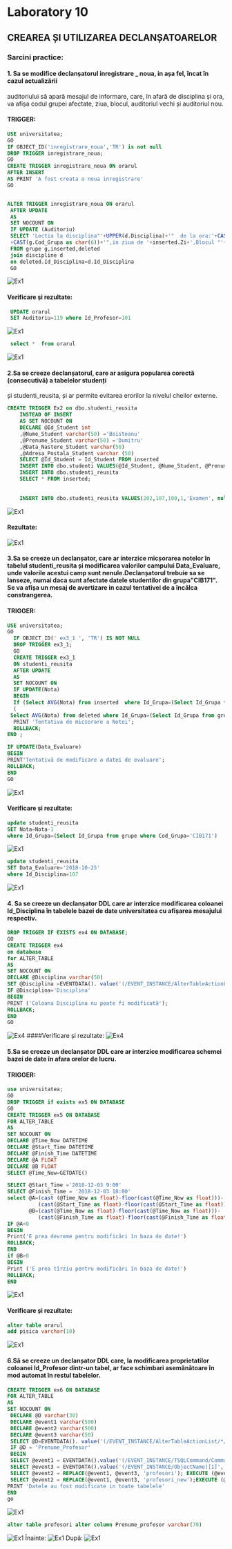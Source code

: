 # Laboratory 10
## CREAREA ȘI UTILIZAREA DECLANȘATOARELOR
### Sarcini practice:
#### 1. Sa se modifice declanșatorul inregistrare _ noua, in așa fel, încat în cazul actualizării
auditoriului să apară mesajul de informare, care, în afară de disciplina și ora, va afișa codul
grupei afectate, ziua, blocul, auditoriul vechi și auditoriul nou. 
#### TRIGGER:
``` sql
USE universitatea;
GO
IF OBJECT_ID('inregistrare_noua','TR') is not null
DROP TRIGGER inregistrare_noua;
GO
CREATE TRIGGER inregistrare_noua ON orarul
AFTER INSERT
AS PRINT 'A fost creata o noua inregistrare'
GO


ALTER TRIGGER inregistrare_noua ON orarul
 AFTER UPDATE
 AS
 SET NOCOUNT ON
 IF UPDATE (Auditoriu)
 SELECT 'Lectia la disciplina"'+UPPER(d.Disciplina)+'"  de la ora:'+CAST(inserted.Ora as varchar(10))+'" pentru grupa  "'
 +CAST(g.Cod_Grupa as char(6))+'",in ziua de '+inserted.Zi+',Blocul "'+inserted.Bloc+'",s-a transferat din auditoriul "'+CAST(deleted.Auditoriu as varchar(5))+'" în auditoriul "'+CAST(inserted.Auditoriu as varchar(5))+'".'
 FROM grupe g,inserted,deleted
 join discipline d
 on deleted.Id_Disciplina=d.Id_Disciplina
 GO
```
![Ex1](https://github.com/speianudana/DB/blob/master/Laboratory_10/Screenshots_lab10/ex1(1).PNG)

#### Verificare și rezultate:
``` sql
 UPDATE orarul 
 SET Auditoriu=119 where Id_Profesor=101
``` 
![Ex1](https://github.com/speianudana/DB/blob/master/Laboratory_10/Screenshots_lab10/ex1(2).PNG)

``` sql
 select *  from orarul

```
![Ex1](https://github.com/speianudana/DB/blob/master/Laboratory_10/Screenshots_lab10/ex1(3).PNG)

#### 2.Sa se creeze declanșatorul, care ar asigura popularea corectă (consecutivă) a tabelelor studenți
și studenti_reusita, și ar permite evitarea erorilor la nivelul cheilor externe. 
``` sql
CREATE TRIGGER Ex2 on dbo.studenti_reusita
	INSTEAD OF INSERT
	AS SET NOCOUNT ON
    DECLARE @Id_Student int 
    ,@Nume_Student varchar(50) ='Boisteanu'
	,@Prenume_Student varchar(50) ='Dumitru'
	,@Data_Nastere_Student varchar(50)
	,@Adresa_Postala_Student varchar (50)
	SELECT @Id_Student = Id_Student FROM inserted
	INSERT INTO dbo.studenti VALUES(@Id_Student, @Nume_Student, @Prenume_Student,null,null)
	INSERT INTO dbo.studenti_reusita 
	SELECT * FROM inserted;
		
		
	INSERT INTO dbo.studenti_reusita VALUES(202,107,100,1,'Examen', null, null)
```
![Ex1](https://github.com/speianudana/DB/blob/master/Laboratory_10/Screenshots_lab10/ex2(1).PNG)
#### Rezultate:
![Ex1](https://github.com/speianudana/DB/blob/master/Laboratory_10/Screenshots_lab10/ex2(2).PNG)
#### 3.Sa se creeze un declanșator, care ar interzice micșorarea notelor în tabelul studenti_reusita și modificarea valorilor campului Data_Evaluare, unde valorile acestui camp sunt nenule.Declanșatorul trebuie sa se lanseze, numai daca sunt afectate datele studentilor din grupa"CIB171". Se va afișa un mesaj de avertizare in cazul tentativei de a încălca constrangerea. 
#### TRIGGER:
``` sql
USE universitatea;
GO
  IF OBJECT_ID(' ex3_1 ', 'TR') IS NOT NULL 
  DROP TRIGGER ex3_1; 
  GO 
  CREATE TRIGGER ex3_1 
  ON studenti_reusita
  AFTER UPDATE 
  AS
  SET NOCOUNT ON
  IF UPDATE(Nota)
  BEGIN 
  If (Select AVG(Nota) from inserted  where Id_Grupa=(Select Id_Grupa from grupe where Cod_Grupa='CIB171') and Nota is not null)<
  (
 Select AVG(Nota) from deleted where Id_Grupa=(Select Id_Grupa from grupe where Cod_Grupa='CIB171') and Nota is not null )
  PRINT 'Tentativa de micsorare a Notei'; 
  ROLLBACK; 
END ;

IF UPDATE(Data_Evaluare)
BEGIN
PRINT'Tentativă de modificare a datei de evaluare';
ROLLBACK;
END
GO
```
![Ex1](https://github.com/speianudana/DB/blob/master/Laboratory_10/Screenshots_lab10/ex3(1).PNG)

#### Verificare și rezultate:
``` sql
update studenti_reusita
SET Nota=Nota-1
where Id_Grupa=(Select Id_Grupa from grupe where Cod_Grupa='CIB171')
```
![Ex1](https://github.com/speianudana/DB/blob/master/Laboratory_10/Screenshots_lab10/ex3(2).PNG)

``` sql
update studenti_reusita
SET Data_Evaluare='2018-10-25'
where Id_Disciplina=107
```
![Ex1](https://github.com/speianudana/DB/blob/master/Laboratory_10/Screenshots_lab10/ex3(3).PNG)


#### 4. Sa se creeze un declanșator DDL care ar interzice modificarea coloanei Id_Disciplina în tabelele bazei de date universitatea cu afișarea mesajului respectiv. 
``` sql
DROP TRIGGER IF EXISTS ex4 ON DATABASE;  
GO
CREATE TRIGGER ex4
on database
for ALTER_TABLE
AS
SET NOCOUNT ON
DECLARE @Disciplina varchar(50)
SET @Disciplina =EVENTDATA(). value('(/EVENT_INSTANCE/AlterTableActionList/*/Columns/Name)[1]','nvarchar(max)')
IF @Disciplina='Disciplina'
BEGIN
PRINT ('Coloana Disciplina nu poate fi modificată');
ROLLBACK;
END
GO
```
![Ex4](https://github.com/speianudana/DB/blob/master/Laboratory_10/Screenshots_lab10/ex4(1).PNG)
####Verificare și rezultate:
![Ex4](https://github.com/speianudana/DB/blob/master/Laboratory_10/Screenshots_lab10/ex4(2).PNG)

#### 5.Sa se creeze un declanșator DDL care ar interzice modificarea schemei bazei de date în afara orelor de lucru. 
#### TRIGGER:
``` sql
use universitatea;
GO
DROP TRIGGER if exists ex5 ON DATABASE
GO
CREATE TRIGGER ex5 ON DATABASE 
FOR ALTER_TABLE
AS
SET NOCOUNT ON
DECLARE @Time_Now DATETIME
DECLARE @Start_Time DATETIME
DECLARE @Finish_Time DATETIME
DECLARE @A FLOAT
DECLARE @B FLOAT
SELECT @Time_Now=GETDATE()

SELECT @Start_Time ='2018-12-03 9:00'
SELECT @Finish_Time = '2018-12-03 18:00'
select @A=(cast (@Time_Now as float)-floor(cast(@Time_Now as float)))-
          (cast(@Start_Time as float)-floor(cast(@Start_Time as float))),
       @B=(cast(@Time_Now as float)-floor(cast(@Time_Now as float)))-
	      (cast(@Finish_Time as float)-floor(cast(@Finish_Time as float)))
IF @A<0 
BEGIN
Print('E prea devreme pentru modificări în baza de date!')
ROLLBACK;
END
if @B>0
BEGIN
Print ('E prea tîrziu pentru modificări în baza de date!')
ROLLBACK;
END

```
![Ex1](https://github.com/speianudana/DB/blob/master/Laboratory_10/Screenshots_lab10/ex5(1).PNG)

#### Verificare și rezultate:
``` sql
alter table orarul
add pisica varchar(10)
```
![Ex1](https://github.com/speianudana/DB/blob/master/Laboratory_10/Screenshots_lab10/ex5(2).PNG)


#### 6.Să se creeze un declanșator DDL care, la modificarea proprietatilor coloanei Id_Profesor dintr-un tabel, ar face schimbari asemănătoare în mod automat în restul tabelelor. 
``` sql
CREATE TRIGGER ex6 ON DATABASE
FOR ALTER_TABLE
AS
SET NOCOUNT ON
 DECLARE @D varchar(30)  
 DECLARE @event1 varchar(500)  
 DECLARE @event2 varchar(500)  
 DECLARE @event3 varchar(50) 
 SELECT @D=EVENTDATA(). value('(/EVENT_INSTANCE/AlterTableActionList/*/Columns/Name)[1]','nvarchar(max)')
 IF @D = 'Prenume_Profesor'    
 BEGIN  
 SELECT @event1 = EVENTDATA().value('(/EVENT_INSTANCE/TSQLCommand/CommandText)[1]','nvarchar(max)') 
 SELECT @event3 = EVENTDATA().value('(/EVENT_INSTANCE/ObjectName)[1]','nvarchar(max)') 
 SELECT @event2 = REPLACE(@event1, @event3, 'profesori'); EXECUTE (@event2) 
 SELECT @event2 = REPLACE(@event1, @event3, 'profesori_new');EXECUTE (@event2) 
PRINT 'Datele au fost modificate in toate tabelele'
END
go
```
![Ex1](https://github.com/speianudana/DB/blob/master/Laboratory_10/Screenshots_lab10/ex6(1).PNG)

``` sql
alter table profesori alter column Prenume_profesor varchar(70)
```
![Ex1](https://github.com/speianudana/DB/blob/master/Laboratory_10/Screenshots_lab10/ex6(2).PNG)
Înainte:
![Ex1](https://github.com/speianudana/DB/blob/master/Laboratory_10/Screenshots_lab10/ex6(3).PNG)
După:
![Ex1](https://github.com/speianudana/DB/blob/master/Laboratory_10/Screenshots_lab10/ex6(4).PNG)





